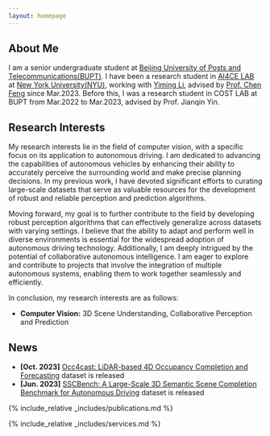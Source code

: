 ```yaml
---
layout: homepage
---
```


## About Me

I am a senior undergraduate student at [Beijing University of Posts and Telecommunications(BUPT)](https://www.bupt.edu.cn/). I have been a research student in [AI4CE LAB](https://ai4ce.github.io/) at [New York University(NYU)](https://www.nyu.edu/), working with [Yiming Li](https://roboticsyimingli.github.io/), advised by [Prof. Chen Feng](https://scholar.google.com/citations?user=YeG8ZM0AAAAJ&hl=zh-CN&oi=ao) since Mar.2023. Before this, I was a research student in COST LAB at BUPT from Mar.2022 to Mar.2023, advised by Prof. Jianqin Yin.

## Research Interests

My research interests lie in the field of computer vision, with a specific focus on its application to autonomous driving. I am dedicated to advancing the capabilities of autonomous vehicles by enhancing their ability to accurately perceive the surrounding world and make precise planning decisions. In my previous work, I have devoted significant efforts to curating large-scale datasets that serve as valuable resources for the development of robust and reliable perception and prediction algorithms. 

Moving forward, my goal is to further contribute to the field by developing robust perception algorithms that can effectively generalize across datasets with varying settings. I believe that the ability to adapt and perform well in diverse environments is essential for the widespread adoption of autonomous driving technology. Additionally, I am deeply intrigued by the potential of collaborative autonomous intelligence. I am eager to explore and contribute to projects that involve the integration of multiple autonomous systems, enabling them to work together seamlessly and efficiently. 

In conclusion, my research interests are as follows: 

- **Computer Vision:** 3D Scene Understanding, Collaborative Perception and Prediction


## News
- **[Oct. 2023]** [Occ4cast: LiDAR-based 4D Occupancy Completion and Forecasting](https://github.com/ai4ce/Occ4cast) dataset is released
- **[Jun. 2023]** [SSCBench: A Large-Scale 3D Semantic Scene Completion Benchmark for Autonomous Driving](https://github.com/ai4ce/SSCBench) dataset is released

{% include_relative _includes/publications.md %}

{% include_relative _includes/services.md %}

